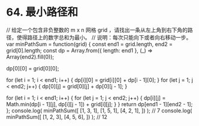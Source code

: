 # 64. 最小路径和

// 给定一个包含非负整数的 m x n 网格 grid ，请找出一条从左上角到右下角的路径，使得路径上的数字总和为最小。
// 说明：每次只能向下或者向右移动一步。
var minPathSum = function(grid) {
  const end1 = grid.length,
    end2 = grid[0].length;
  const dp = Array.from({ length: end1 }, (_) => Array(end2).fill(0));

  dp[0][0] = grid[0][0];

  for (let i = 1; i < end1; i++) {
    dp[i][0] = grid[i][0] + dp[i - 1][0];
  }
  for (let j = 1; j < end2; j++) {
    dp[0][j] = grid[0][j] + dp[0][j - 1];
  }

  for (let i = 1; i < end1; i++) {
    for (let j = 1; j < end2; j++) {
      dp[i][j] = Math.min(dp[i - 1][j], dp[i][j - 1]) + grid[i][j];
    }
  }
  return dp[end1 - 1][end2 - 1];
};
console.log(
  minPathSum([
    [1, 3, 1],
    [1, 5, 1],
    [4, 2, 1],
  ])
); // 7
console.log(
  minPathSum([
    [1, 2, 3],
    [4, 5, 6],
  ])
); // 12
